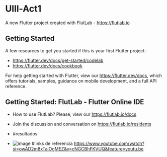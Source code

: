 # Ulll-Act1

A new Flutter project created with FlutLab - https://flutlab.io

## Getting Started

A few resources to get you started if this is your first Flutter project:

- https://flutter.dev/docs/get-started/codelab
- https://flutter.dev/docs/cookbook

For help getting started with Flutter, view our
https://flutter.dev/docs, which offers tutorials,
samples, guidance on mobile development, and a full API reference.

## Getting Started: FlutLab - Flutter Online IDE

- How to use FlutLab? Please, view our https://flutlab.io/docs
- Join the discussion and conversation on https://flutlab.io/residents

- #resultados
- ![image](https://github.com/abrilmunozzapata1/Ulll-Act1/assets/143549033/6f4018db-0e63-474e-b2c4-042a78a2d972)
#links de referencia
https://www.youtube.com/watch?si=owAD2m8xTaiOgMEZ&v=cNGCBhFKVUQ&feature=youtu.be
